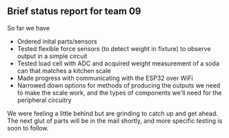 ## Brief status report for team 09

So far we have
* Ordered inital parts/sensors
* Tested flexible force sensors (to detect weight in fixture) to observe output in a simple circuit
* Tested load cell with ADC and acquired weight measurement of a soda can that matches a kitchen scale
* Made progress with communicating with the ESP32 over WiFi
* Narrowed down options for methods of producing the outputs we need to make the scale work, and the types of components we'll need for the peripheral circuitry

We were feeling a little behind but are grinding to catch up and get ahead. The next glut of parts will be in the mail shortly, and more specific testing is soon to follow.